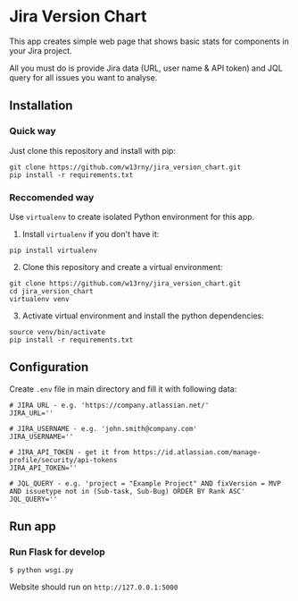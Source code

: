 # Jira Version Chart

This app creates simple web page that shows basic stats for components in your Jira project.


All you must do is provide Jira data (URL, user name & API token) and JQL query for all issues you want to analyse.


## Installation
### Quick way

Just clone this repository and install with pip:

```
git clone https://github.com/w13rny/jira_version_chart.git
pip install -r requirements.txt
```

### Reccomended way

Use `virtualenv` to create isolated Python environment for this app.

1. Install `virtualenv` if you don't have it:

```
pip install virtualenv
```

2. Clone this repository and create a virtual environment:

```
git clone https://github.com/w13rny/jira_version_chart.git
cd jira_version_chart
virtualenv venv
```

3. Activate virtual environment and install the python dependencies:

```
source venv/bin/activate
pip install -r requirements.txt
```

## Configuration

Create `.env` file in main directory and fill it with following data:

```
# JIRA URL - e.g. 'https://company.atlassian.net/'
JIRA_URL=''

# JIRA_USERNAME - e.g. 'john.smith@company.com'
JIRA_USERNAME=''

# JIRA_API_TOKEN - get it from https://id.atlassian.com/manage-profile/security/api-tokens
JIRA_API_TOKEN=''

# JQL_QUERY - e.g. 'project = "Example Project" AND fixVersion = MVP AND issuetype not in (Sub-task, Sub-Bug) ORDER BY Rank ASC'
JQL_QUERY=''
```

## Run app
### Run Flask for develop
```
$ python wsgi.py
```
Website should run on `http://127.0.0.1:5000`
